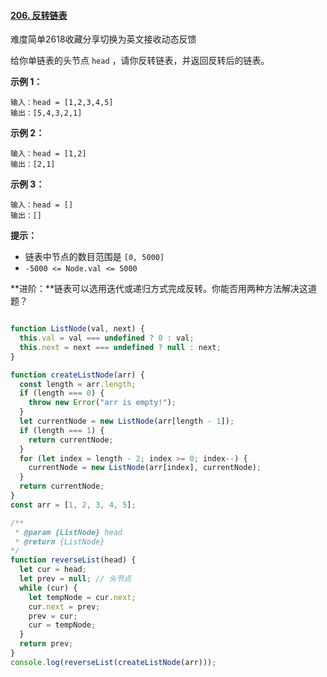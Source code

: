 #### [206. 反转链表](https://leetcode.cn/problems/reverse-linked-list/)

难度简单2618收藏分享切换为英文接收动态反馈

给你单链表的头节点 `head` ，请你反转链表，并返回反转后的链表。

 

**示例 1：**

```
输入：head = [1,2,3,4,5]
输出：[5,4,3,2,1]
```

**示例 2：**

```
输入：head = [1,2]
输出：[2,1]
```

**示例 3：**

```
输入：head = []
输出：[]
```

 

**提示：**

- 链表中节点的数目范围是 `[0, 5000]`
- `-5000 <= Node.val <= 5000`

 

**进阶：**链表可以选用迭代或递归方式完成反转。你能否用两种方法解决这道题？

```js

function ListNode(val, next) {
  this.val = val === undefined ? 0 : val;
  this.next = next === undefined ? null : next;
}

function createListNode(arr) {
  const length = arr.length;
  if (length === 0) {
    throw new Error("arr is empty!");
  }
  let currentNode = new ListNode(arr[length - 1]);
  if (length === 1) {
    return currentNode;
  }
  for (let index = length - 2; index >= 0; index--) {
    currentNode = new ListNode(arr[index], currentNode);
  }
  return currentNode;
}
const arr = [1, 2, 3, 4, 5];

/**
 * @param {ListNode} head
 * @return {ListNode}
*/
function reverseList(head) {
  let cur = head;
  let prev = null; // 头节点
  while (cur) {
    let tempNode = cur.next;
    cur.next = prev;
    prev = cur;
    cur = tempNode;
  }
  return prev;
}
console.log(reverseList(createListNode(arr)));
```

